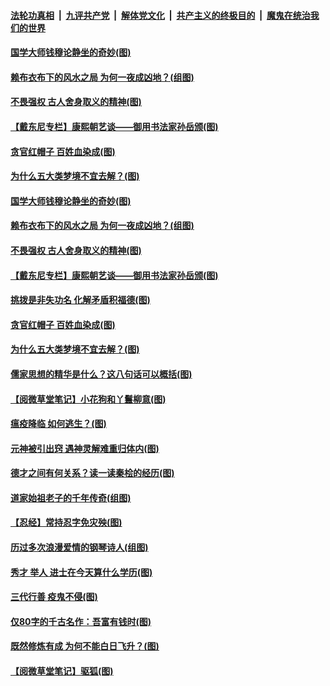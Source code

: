 

####  [法轮功真相](../../../../basic/blob/master/README.md?t=01310731) &nbsp;|&nbsp; [九评共产党](../../../../9ping.md/blob/master/README.md?t=01310731) &nbsp;|&nbsp; [解体党文化](../../../../jtdwh.md/blob/master/README.md?t=01310731)  &nbsp;|&nbsp; [共产主义的终极目的](../../../../gczydzjmd.md/blob/master/README.md?t=01310731) &nbsp;|&nbsp; [魔鬼在统治我们的世界](../../../../mgztzwmdsj.md/blob/master/README.md?t=01310731) 

#### [国学大师钱穆论静坐的奇妙(图)](../pages/p7/960530.md?t=01310731) 

#### [赖布衣布下的风水之局 为何一夜成凶地？(组图)](../pages/p7/960710.md?t=01310731) 

#### [不畏强权 古人舍身取义的精神(图)](../pages/p7/960715.md?t=01310731) 

#### [【戴东尼专栏】康熙朝艺谈——御用书法家孙岳颁(图)](../pages/p7/951877.md?t=01310731) 

#### [贪官红帽子 百姓血染成(图)](../pages/p7/960605.md?t=01310731) 

#### [为什么五大类梦境不宜去解？(图)](../pages/p7/960079.md?t=01310731) 

#### [国学大师钱穆论静坐的奇妙(图)](../pages/p7/960530.md?t=01310731) 

#### [赖布衣布下的风水之局 为何一夜成凶地？(组图)](../pages/p7/960710.md?t=01310731) 

#### [不畏强权 古人舍身取义的精神(图)](../pages/p7/960715.md?t=01310731) 

#### [【戴东尼专栏】康熙朝艺谈——御用书法家孙岳颁(图)](../pages/p7/951877.md?t=01310731) 

#### [挑拨是非失功名 化解矛盾积福德(图)](../pages/p7/960593.md?t=01310731) 

#### [贪官红帽子 百姓血染成(图)](../pages/p7/960605.md?t=01310731) 

#### [为什么五大类梦境不宜去解？(图)](../pages/p7/960079.md?t=01310731) 

#### [儒家思想的精华是什么？这八句话可以概括(图)](../pages/p7/960534.md?t=01310731) 

#### [【阅微草堂笔记】小花狗和丫鬟柳意(图)](../pages/p7/956842.md?t=01310731) 

#### [瘟疫降临 如何逃生？(图)](../pages/p7/960475.md?t=01310731) 

#### [元神被引出窍 遇神灵解难重归体内(图)](../pages/p7/960375.md?t=01310731) 

#### [德才之间有何关系？读一读秦桧的经历(图)](../pages/p7/960300.md?t=01310731) 

#### [道家始祖老子的千年传奇(组图)](../pages/p7/960076.md?t=01310731) 

#### [【忍经】常持忍字免灾殃(图)](../pages/p7/960270.md?t=01310731) 

#### [历过多次浪漫爱情的钢琴诗人(组图)](../pages/p7/959841.md?t=01310731) 

#### [秀才 举人 进士在今天算什么学历(图)](../pages/p7/960144.md?t=01310731) 

#### [三代行善 疫鬼不侵(图)](../pages/p7/960269.md?t=01310731) 

#### [仅80字的千古名作：吾富有钱时(图)](../pages/p7/960045.md?t=01310731) 

#### [既然修炼有成 为何不能白日飞升？(图)](../pages/p7/960056.md?t=01310731) 

#### [【阅微草堂笔记】驱狐(图)](../pages/p7/956836.md?t=01310731) 


